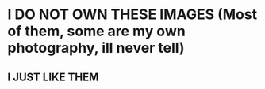 # I DO NOT OWN THESE IMAGES (Most of them, some are my own photography, ill never tell)

## I JUST LIKE THEM
